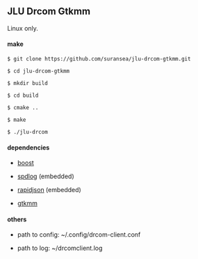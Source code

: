 ## JLU Drcom Gtkmm

Linux only.

#### make

`$ git clone https://github.com/suransea/jlu-drcom-gtkmm.git`

`$ cd jlu-drcom-gtkmm`

`$ mkdir build`

`$ cd build`

`$ cmake ..`

`$ make`

`$ ./jlu-drcom`

#### dependencies

* [boost](https://www.boost.org/)

* [spdlog](https://github.com/gabime/spdlog) (embedded)

* [rapidjson](https://github.com/Tencent/rapidjson) (embedded)

* [gtkmm](https://www.gtkmm.org/)

#### others

* path to config: ~/.config/drcom-client.conf

* path to log: ~/drcomclient.log
